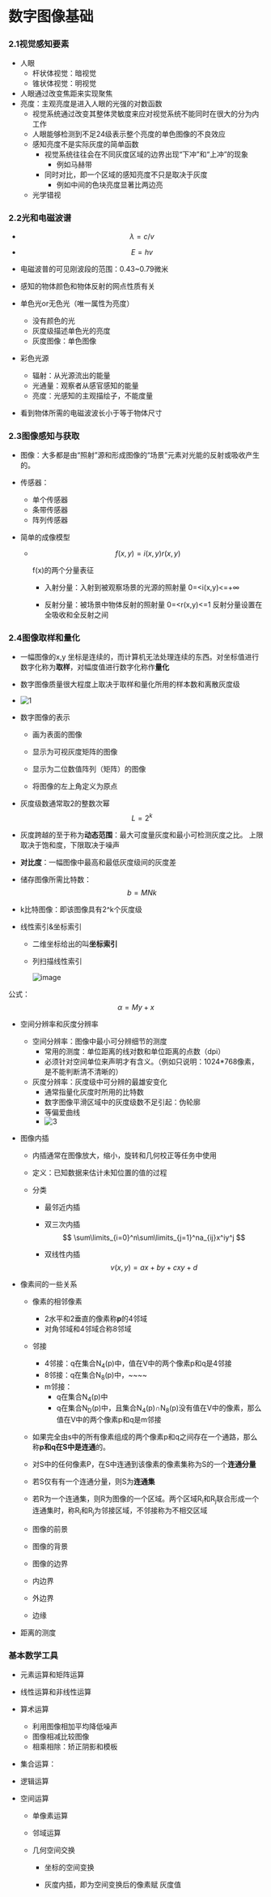 # 数字图像基础

### 2.1视觉感知要素

* 人眼
  * 杆状体视觉：暗视觉
  * 锥状体视觉：明视觉
* 人眼通过改变焦距来实现聚焦
* 亮度：主观亮度是进入人眼的光强的对数函数
  * 视觉系统通过改变其整体灵敏度来应对视觉系统不能同时在很大的分为内工作
  * 人眼能够检测到不足24级表示整个亮度的单色图像的不良效应
  * 感知亮度不是实际灰度的简单函数
    * 视觉系统往往会在不同灰度区域的边界出现“下冲”和“上冲”的现象
      * 例如马赫带
    * 同时对比，即一个区域的感知亮度不只是取决于灰度
      * 例如中间的色块亮度显著比两边亮
  * 光学错视





### 2.2光和电磁波谱



* $$
  λ=c/v
  $$

* $$
  E=hv
  $$



* 电磁波普的可见刚波段的范围：0.43~0.79微米
* 感知的物体颜色和物体反射的网点性质有关
* 单色光or无色光（唯一属性为亮度）
  * 没有颜色的光
  * 灰度级描述单色光的亮度
  * 灰度图像：单色图像
* 彩色光源
  * 辐射：从光源流出的能量
  * 光通量：观察者从感官感知的能量
  * 亮度：光感知的主观描绘子，不能度量
* 看到物体所需的电磁波波长小于等于物体尺寸





### 2.3图像感知与获取

* 图像：大多都是由“照射”源和形成图像的“场景”元素对光能的反射或吸收产生的。

* 传感器：
  * 单个传感器
  * 条带传感器
  * 阵列传感器

* 简单的成像模型

  * $$
    f(x,y)=i(x,y)r(x,y)
    $$

    f(x)的两个分量表征

    * 入射分量：入射到被观察场景的光源的照射量        0=<i(x,y)<=+∞   

    * 反射分量：被场景中物体反射的照射量                   0=<r(x,y)<=1    反射分量设置在全吸收和全反射之间





### 2.4图像取样和量化

* 一幅图像的x,y 坐标是连续的，而计算机无法处理连续的东西。对坐标值进行数字化称为**取样**，对幅度值进行数字化称作**量化**

* 数字图像质量很大程度上取决于取样和量化所用的样本数和离散灰度级
* ![1](E:\markdown\数字图像处理\images\1.png)

* 数字图像的表示

  * 画为表面的图像

  * 显示为可视灰度矩阵的图像
  * 显示为二位数值阵列（矩阵）的图像
  * 将图像的左上角定义为原点

* 灰度级数通常取2的整数次幂
  $$
  L=2^k
  $$

* 灰度跨越的至于称为**动态范围**：最大可度量灰度和最小可检测灰度之比。  上限取决于饱和度，下限取决于噪声

* **对比度**：一幅图像中最高和最低灰度级间的灰度差

* 储存图像所需比特数：
  $$
  b=MNk
  $$

* k比特图像：即该图像具有2^k个灰度级

* 线性索引&坐标索引

  * 二维坐标给出的叫**坐标索引**

  * 列扫描线性索引

    ![image](E:\markdown\数字图像处理\images\2.png)

公式：
$$
α=My+x
$$

* 空间分辨率和灰度分辨率
  * 空间分辨率：图像中最小可分辨细节的测度
    * 常用的测度：单位距离的线对数和单位距离的点数（dpi）
    * 必须针对空间单位来声明才有含义。（例如只说明：1024*768像素，是不能判断清不清晰的）
  * 灰度分辨率：灰度级中可分辨的最雄安变化
    * 通常指量化灰度时所用的比特数
    * 数字图像平滑区域中的灰度级数不足引起：伪轮廓
    * 等偏爱曲线
    * ![3](E:\markdown\数字图像处理\images\3.png)

* 图像内插

  * 内插通常在图像放大，缩小，旋转和几何校正等任务中使用

  * 定义：已知数据来估计未知位置的值的过程

  * 分类

    * 最邻近内插

    * 双三次内插
      $$
      \sum\limits_{i=0}^n\sum\limits_{j=1}^na_{ij}x^iy^j
      $$

    * 双线性内插
      $$
      v(x,y)=ax+by+cxy+d
      $$
      

* 像素间的一些关系

  * 像素的相邻像素
    * 2水平和2垂直的像素称**p**的4邻域
    * 对角邻域和4邻域合称8邻域
  * 邻接
    * 4邻接：q在集合N<sub>4</sub>(p)中，值在V中的两个像素p和q是4邻接
    * 8邻接：q在集合N<sub>8</sub>(p)中，~~~~
    * m邻接：
      * q在集合N<sub>4</sub>(p)中
      * q在集合N<sub>D</sub>(p)中，且集合N<sub>4</sub>(p)∩N<sub>8</sub>(p)没有值在V中的像素，那么值在V中的两个像素p和q是m邻接

  * 如果完全由s中的所有像素组成的两个像素p和q之间存在一个通路，那么称**p和q在S中是连通**的。
  * 对S中的任何像素P，在S中连通到该像素的像素集称为S的一个**连通分量**
  * 若S仅有有一个连通分量，则S为**连通集**

  * 若R为一个连通集，则R为图像的一个区域。两个区域R<sub>i</sub>和R<sub>j</sub>联合形成一个连通集时，称R<sub>i</sub>和R<sub>j</sub>为邻接区域，不邻接称为不相交区域
  * 图像的前景
  * 图像的背景
  * 图像的边界
  * 内边界
  * 外边界
  * 边缘

* 距离的测度



### 基本数学工具

* 元素运算和矩阵运算

* 线性运算和非线性运算

* 算术运算

  * 利用图像相加平均降低噪声
  * 图像相减比较图像
  * 相乘相除：矫正阴影和模板

* 集合运算：

* 逻辑运算

* 空间运算

  * 单像素运算

  * 邻域运算

  * 几何空间交换

    * 坐标的空间变换

    * 灰度内插，即为空间变换后的像素赋 灰度值